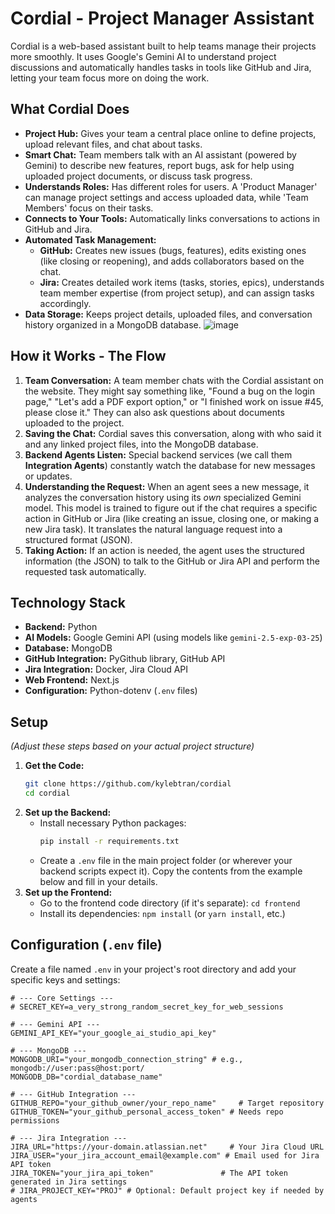 # Cordial - Project Manager Assistant

Cordial is a web-based assistant built to help teams manage their projects more smoothly. It uses Google's Gemini AI to understand project discussions and automatically handles tasks in tools like GitHub and Jira, letting your team focus more on doing the work.

## What Cordial Does

*   **Project Hub:** Gives your team a central place online to define projects, upload relevant files, and chat about tasks.
*   **Smart Chat:** Team members talk with an AI assistant (powered by Gemini) to describe new features, report bugs, ask for help using uploaded project documents, or discuss task progress.
*   **Understands Roles:** Has different roles for users. A 'Product Manager' can manage project settings and access uploaded data, while 'Team Members' focus on their tasks.
*   **Connects to Your Tools:** Automatically links conversations to actions in GitHub and Jira.
*   **Automated Task Management:**
    *   **GitHub:** Creates new issues (bugs, features), edits existing ones (like closing or reopening), and adds collaborators based on the chat.
    *   **Jira:** Creates detailed work items (tasks, stories, epics), understands team member expertise (from project setup), and can assign tasks accordingly.
*   **Data Storage:** Keeps project details, uploaded files, and conversation history organized in a MongoDB database.
![image](https://github.com/user-attachments/assets/f86df20d-8529-4379-840d-d4bff25eeb66)

## How it Works - The Flow

1.  **Team Conversation:** A team member chats with the Cordial assistant on the website. They might say something like, "Found a bug on the login page," "Let's add a PDF export option," or "I finished work on issue #45, please close it." They can also ask questions about documents uploaded to the project.
2.  **Saving the Chat:** Cordial saves this conversation, along with who said it and any linked project files, into the MongoDB database.
3.  **Backend Agents Listen:** Special backend services (we call them **Integration Agents**) constantly watch the database for new messages or updates.
4.  **Understanding the Request:** When an agent sees a new message, it analyzes the conversation history using its *own* specialized Gemini model. This model is trained to figure out if the chat requires a specific action in GitHub or Jira (like creating an issue, closing one, or making a new Jira task). It translates the natural language request into a structured format (JSON).
5.  **Taking Action:** If an action is needed, the agent uses the structured information (the JSON) to talk to the GitHub or Jira API and perform the requested task automatically.

## Technology Stack

*   **Backend:** Python
*   **AI Models:** Google Gemini API (using models like `gemini-2.5-exp-03-25`)
*   **Database:** MongoDB
*   **GitHub Integration:** PyGithub library, GitHub API
*   **Jira Integration:** Docker, Jira Cloud API
*   **Web Frontend:** Next.js
*   **Configuration:** Python-dotenv (`.env` files)

## Setup

*(Adjust these steps based on your actual project structure)*

1.  **Get the Code:**
    ```bash
    git clone https://github.com/kylebtran/cordial
    cd cordial
    ```
2.  **Set up the Backend:**
    *   Install necessary Python packages:
        ```bash
        pip install -r requirements.txt
        ```
    *   Create a `.env` file in the main project folder (or wherever your backend scripts expect it). Copy the contents from the example below and fill in your details.
3.  **Set up the Frontend:**
    *   Go to the frontend code directory (if it's separate): `cd frontend`
    *   Install its dependencies: `npm install` (or `yarn install`, etc.)

## Configuration (`.env` file)

Create a file named `.env` in your project's root directory and add your specific keys and settings:

```dotenv
# --- Core Settings ---
# SECRET_KEY=a_very_strong_random_secret_key_for_web_sessions 

# --- Gemini API ---
GEMINI_API_KEY="your_google_ai_studio_api_key"

# --- MongoDB ---
MONGODB_URI="your_mongodb_connection_string" # e.g., mongodb://user:pass@host:port/
MONGODB_DB="cordial_database_name"          

# --- GitHub Integration ---
GITHUB_REPO="your_github_owner/your_repo_name"     # Target repository
GITHUB_TOKEN="your_github_personal_access_token" # Needs repo permissions

# --- Jira Integration ---
JIRA_URL="https://your-domain.atlassian.net"     # Your Jira Cloud URL
JIRA_USER="your_jira_account_email@example.com" # Email used for Jira API token
JIRA_TOKEN="your_jira_api_token"               # The API token generated in Jira settings
# JIRA_PROJECT_KEY="PROJ" # Optional: Default project key if needed by agents


